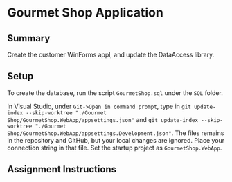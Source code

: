 # Gourmet Shop Application
## Summary
Create the customer WinForms appl, and update the DataAccess library. 

## Setup
To create the database, run the script `GourmetShop.sql` under the `SQL` folder. 

In Visual Studio, under `Git->Open in command prompt`, type in `git update-index --skip-worktree "./Gourmet Shop/GourmetShop.WebApp/appsettings.json"` and `git update-index --skip-worktree "./Gourmet Shop/GourmetShop.WebApp/appsettings.Development.json"`.  The files remains in the repository and GitHub, but your local changes are ignored. Place your connection string in that file. Set the startup project as `GourmetShop.WebApp`.

## Assignment Instructions
